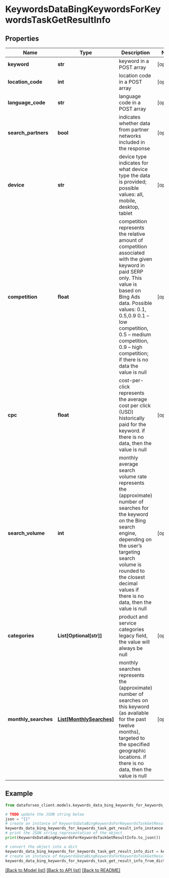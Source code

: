 # KeywordsDataBingKeywordsForKeywordsTaskGetResultInfo


## Properties

Name | Type | Description | Notes
------------ | ------------- | ------------- | -------------
**keyword** | **str** | keyword in a POST array | [optional] 
**location_code** | **int** | location code in a POST array | [optional] 
**language_code** | **str** | language code in a POST array | [optional] 
**search_partners** | **bool** | indicates whether data from partner networks included in the response | [optional] 
**device** | **str** | device type indicates for what device type the data is provided; possible values: all, mobile, desktop, tablet | [optional] 
**competition** | **float** | competition represents the relative amount of competition associated with the given keyword in paid SERP only. This value is based on Bing Ads data. Possible values: 0.1, 0.5,0.9  0.1 – low competition, 0.5 – medium competition, 0.9 – high competition; if there is no data the value is null | [optional] 
**cpc** | **float** | cost-per-click represents the average cost per click (USD) historically paid for the keyword. if there is no data, then the value is null | [optional] 
**search_volume** | **int** | monthly average search volume rate represents the (approximate) number of searches for the keyword on the Bing search engine, depending on the user’s targeting search volume is rounded to the closest decimal values if there is no data, then the value is null | [optional] 
**categories** | **List[Optional[str]]** | product and service categories legacy field, the value will always be null | [optional] 
**monthly_searches** | [**List[MonthlySearches]**](MonthlySearches.md) | monthly searches represents the (approximate) number of searches on this keyword (as available for the past twelve months), targeted to the specified geographic locations. if there is no data, then the value is null | [optional] 

## Example

```python
from dataforseo_client.models.keywords_data_bing_keywords_for_keywords_task_get_result_info import KeywordsDataBingKeywordsForKeywordsTaskGetResultInfo

# TODO update the JSON string below
json = "{}"
# create an instance of KeywordsDataBingKeywordsForKeywordsTaskGetResultInfo from a JSON string
keywords_data_bing_keywords_for_keywords_task_get_result_info_instance = KeywordsDataBingKeywordsForKeywordsTaskGetResultInfo.from_json(json)
# print the JSON string representation of the object
print(KeywordsDataBingKeywordsForKeywordsTaskGetResultInfo.to_json())

# convert the object into a dict
keywords_data_bing_keywords_for_keywords_task_get_result_info_dict = keywords_data_bing_keywords_for_keywords_task_get_result_info_instance.to_dict()
# create an instance of KeywordsDataBingKeywordsForKeywordsTaskGetResultInfo from a dict
keywords_data_bing_keywords_for_keywords_task_get_result_info_from_dict = KeywordsDataBingKeywordsForKeywordsTaskGetResultInfo.from_dict(keywords_data_bing_keywords_for_keywords_task_get_result_info_dict)
```
[[Back to Model list]](../README.md#documentation-for-models) [[Back to API list]](../README.md#documentation-for-api-endpoints) [[Back to README]](../README.md)


